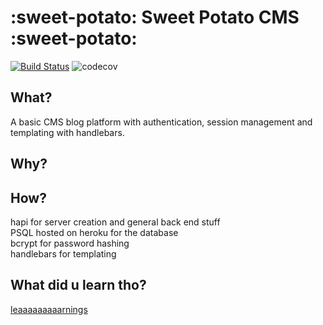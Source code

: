 # :sweet-potato: Sweet Potato CMS :sweet-potato:
[![Build Status](https://travis-ci.org/yvonne-liu/week7-sweetpotato-cms.svg?branch=master)](https://travis-ci.org/yvonne-liu/week7-sweetpotato-cms)
![codecov](https://codecov.io/gh/yvonne-liu/week7-sweetpotato-cms/branch/master/graph/badge.svg)

## What?
A basic CMS blog platform with authentication, session management and templating with handlebars.

## Why?
<user stories go here>

## How?
hapi for server creation and general back end stuff<br>
PSQL hosted on heroku for the database<br>
bcrypt for password hashing<br>
handlebars for templating<br>

## What did u learn tho?
[leaaaaaaaaarnings](./learnings.md)

